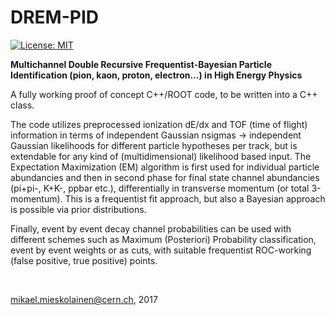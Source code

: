 # DREM-PID

[![License: MIT](https://img.shields.io/badge/License-MIT-yellow.svg)](https://opensource.org/licenses/MIT)

<b> Multichannel Double Recursive Frequentist-Bayesian Particle Identification (pion, kaon, proton, electron...) in High Energy Physics </b>

A fully working proof of concept C++/ROOT code, to be written into a C++ class.
<br/>

The code utilizes preprocessed ionization dE/dx and TOF (time of flight) information in terms of independent Gaussian nsigmas -> independent Gaussian likelihoods for different particle hypotheses per track, but is extendable for any kind of (multidimensional) likelihood based input. The Expectation Maximization (EM) algorithm is first used for individual particle abundancies and then in second phase for final state channel abundancies (pi+pi-, K+K-, ppbar etc.), differentially in transverse momentum (or total 3-momentum). This is a frequentist fit approach, but also a Bayesian approach is possible via prior distributions.

Finally, event by event decay channel probabilities can be used with different schemes such as Maximum (Posteriori) Probability classification, event by event weights or as cuts, with suitable frequentist ROC-working (false positive, true positive) points.

<br/>

mikael.mieskolainen@cern.ch, 2017
